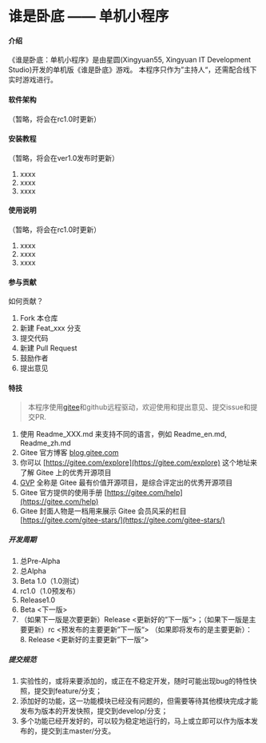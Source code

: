 # 谁是卧底 —— 单机小程序

#### 介绍
《谁是卧底：单机小程序》是由星圆(Xingyuan55, Xingyuan IT Development Studio)开发的单机版《谁是卧底》游戏。
本程序只作为”主持人“，还需配合线下实时游戏进行。

#### 软件架构
（暂略，将会在rc1.0时更新）


#### 安装教程
（暂略，将会在ver1.0发布时更新）
1.  xxxx
2.  xxxx
3.  xxxx

#### 使用说明
（暂略，将会在rc1.0时更新）
1.  xxxx
2.  xxxx
3.  xxxx

#### 参与贡献
如何贡献？
1.  Fork 本仓库
2.  新建 Feat_xxx 分支
3.  提交代码
4.  新建 Pull Request
5.  鼓励作者
6.  提出意见


#### 特技
> 本程序使用[gitee](https://gitee.com)和github远程驱动，欢迎使用和提出意见、提交issue和提交PR.
1.  使用 Readme\_XXX.md 来支持不同的语言，例如 Readme\_en.md, Readme\_zh.md
2.  Gitee 官方博客 [blog.gitee.com](https://blog.gitee.com)
3.  你可以 [https://gitee.com/explore](https://gitee.com/explore) 这个地址来了解 Gitee 上的优秀开源项目
4.  [GVP](https://gitee.com/gvp) 全称是 Gitee 最有价值开源项目，是综合评定出的优秀开源项目
5.  Gitee 官方提供的使用手册 [https://gitee.com/help](https://gitee.com/help)
6.  Gitee 封面人物是一档用来展示 Gitee 会员风采的栏目 [https://gitee.com/gitee-stars/](https://gitee.com/gitee-stars/)

##### 开发周期
1. 总Pre-Alpha
2. 总Alpha
3. Beta 1.0（1.0测试）
4. rc1.0（1.0预发布）
5. Release1.0
6. Beta <下一版>
7. （如果下一版是次要更新）Release <更新好的”下一版“>；（如果下一版是主要更新）rc <预发布的主要更新”下一版“>
（如果即将发布的是主要更新）：
   8.  Release <更新好的主要更新”下一版“>

##### 提交规范
1. 实验性的，或将来要添加的，或正在不稳定开发，随时可能出现bug的特性快照，提交到feature/分支；
2. 添加好的功能，这一功能模块已经没有问题的，但需要等待其他模块完成才能发布为版本的开发快照，提交到develop/分支；
3. 多个功能已经开发好的，可以较为稳定地运行的，马上或立即可以作为版本发布的，提交到主master/分支。
